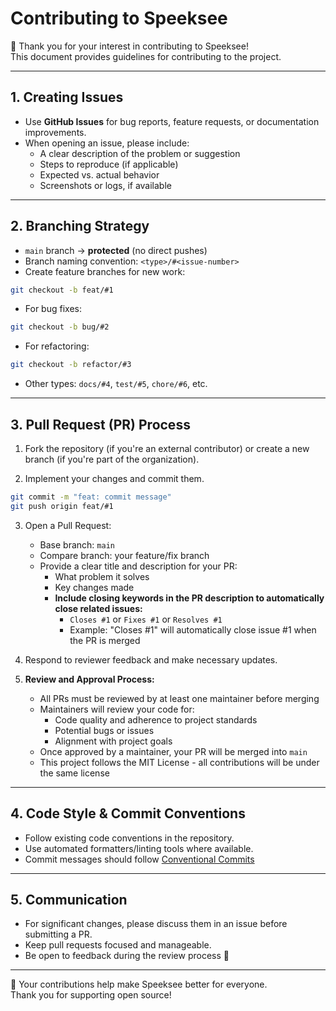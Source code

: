 # Contributing to Speeksee

🎉 Thank you for your interest in contributing to Speeksee!  
This document provides guidelines for contributing to the project.

---

## 1. Creating Issues

- Use **GitHub Issues** for bug reports, feature requests, or documentation improvements.
- When opening an issue, please include:
  - A clear description of the problem or suggestion
  - Steps to reproduce (if applicable)
  - Expected vs. actual behavior
  - Screenshots or logs, if available

---

## 2. Branching Strategy

- `main` branch → **protected** (no direct pushes)
- Branch naming convention: `<type>/#<issue-number>`
- Create feature branches for new work:

```bash
git checkout -b feat/#1
```

- For bug fixes:

```bash
git checkout -b bug/#2
```

- For refactoring:

```bash
git checkout -b refactor/#3
```

- Other types: `docs/#4`, `test/#5`, `chore/#6`, etc.

---

## 3. Pull Request (PR) Process

1. Fork the repository (if you're an external contributor) or create a new branch (if you're part of the organization).

2. Implement your changes and commit them.

```bash
git commit -m "feat: commit message"
git push origin feat/#1
```

3. Open a Pull Request:
   - Base branch: `main`
   - Compare branch: your feature/fix branch
   - Provide a clear title and description for your PR:
     - What problem it solves
     - Key changes made
     - **Include closing keywords in the PR description to automatically close related issues:**
       - `Closes #1` or `Fixes #1` or `Resolves #1`
       - Example: "Closes #1" will automatically close issue #1 when the PR is merged

4. Respond to reviewer feedback and make necessary updates.

5. **Review and Approval Process:**
   - All PRs must be reviewed by at least one maintainer before merging
   - Maintainers will review your code for:
     - Code quality and adherence to project standards
     - Potential bugs or issues
     - Alignment with project goals
   - Once approved by a maintainer, your PR will be merged into `main`
   - This project follows the MIT License - all contributions will be under the same license

---

## 4. Code Style & Commit Conventions

- Follow existing code conventions in the repository.
- Use automated formatters/linting tools where available.
- Commit messages should follow [Conventional Commits](https://www.conventionalcommits.org/)

---

## 5. Communication

- For significant changes, please discuss them in an issue before submitting a PR.
- Keep pull requests focused and manageable.
- Be open to feedback during the review process 🙂

---

🙌 Your contributions help make Speeksee better for everyone.  
Thank you for supporting open source!
